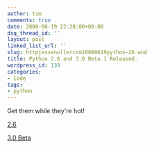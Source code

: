 ```yaml
---
author: tim
comments: true
date: 2008-06-19 22:28:00+00:00
dsq_thread_id: ''
layout: post
linked_list_url: ''
slug: httpjessenollercom20080619python-26-and
title: Python 2.6 and 3.0 Beta 1 Released.
wordpress_id: 139
categories:
- Code
tags:
- python
---
```


Get them while they're hot!  
  
[2.6](http://www.python.org/download/releases/2.6/)  
  
[3.0 Beta](http://www.python.org/download/releases/3.0/)

